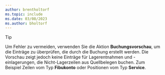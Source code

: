 ```yaml
---
author: brentholtorf
ms.topic: include
ms.date: 03/08/2023
ms.author: bholtorf
---
```


> [!TIP]
> Um Fehler zu vermeiden, verwenden Sie die Aktion **Buchungsvorschau**, um die Einträge zu überprüfen, die durch die Buchung erstellt werden. Die Vorschau zeigt jedoch keine Einträge für Lagerentnahmen und -einlagerungen, die Nicht-Lagerzeilen aus Quellbelegen buchen. Zum Beispiel Zeilen vom Typ **Fibukonto** oder Positionen vom Typ **Service**.